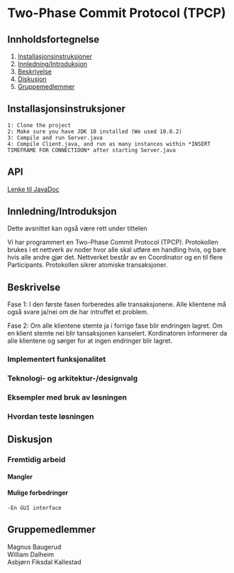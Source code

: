 # Two-Phase Commit Protocol (TPCP)

## Innholdsfortegnelse

1. [Installasjonsinstruksjoner](##Installasjonsinstruksjoner)
2. [Innledning/Introduksjon](##Innledning/Introduksjon)
3. [Beskrivelse](##Beskrivelse)
4. [Diskusjon](##Diskusjon)
5. [Gruppemedlemmer](##Gruppemedlemmer)

## Installasjonsinstruksjoner

```
1: Clone the project
2: Make sure you have JDK 10 installed (We used 10.0.2)
3: Compile and run Server.java
4: Compile Client.java, and run as many instances within *INSERT TIMEFRAME FOR CONNECTIOON* after starting Server.java
```

## API

[Lenke til JavaDoc](http://williad.pages.stud.idi.ntnu.no/tpcp/overview-summary.html)

## Innledning/Introduksjon

Dette avsnittet kan også være rett under tittelen


Vi har programmert en Two-Phase Commit Protocol (TPCP). Protokollen brukes i et nettverk av noder hvor alle skal utføre en handling hvis, og bare hvis alle andre gjør det. Nettverket består av en Coordinator og en til flere Participants. Protokollen sikrer atomiske transaksjoner.


## Beskrivelse
Fase 1:
I den første fasen forberedes alle transaksjonene. Alle klientene må også svare ja/nei om de har intruffet et problem.

Fase 2:
Om alle klientene stemte ja i forrige fase blir endringen lagret. Om en klient stemte nei blir tansaksjonen kanselert.
Kordinatoren informerer da alle klientene og sørger for at ingen endringer blir lagret.

### Implementert funksjonalitet

### Teknologi- og arkitektur-/designvalg

### Eksempler med bruk av løsningen

### Hvordan teste løsningen

## Diskusjon

### Fremtidig arbeid

#### Mangler

#### Mulige forbedringer
	-En GUI interface

## Gruppemedlemmer

Magnus Baugerud  
 William Dalheim  
 Asbjørn Fiksdal Kallestad
